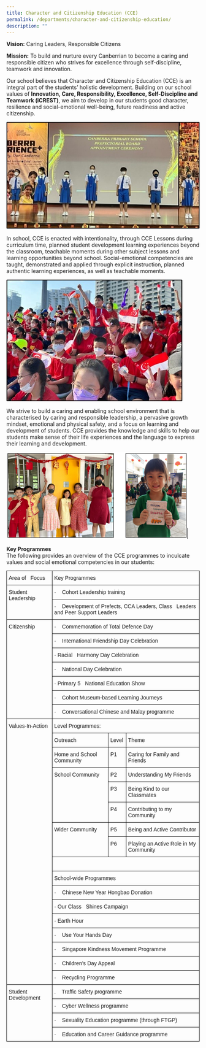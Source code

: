 ```yaml
---
title: Character and Citizenship Education (CCE)
permalink: /departments/character-and-citizenship-education/
description: ""
---
```

**Vision:** Caring Leaders, Responsible Citizens

**Mission:** To build and nurture every Canberrian to become a caring and responsible citizen who strives for excellence through self-discipline, teamwork and innovation.

Our school believes that Character and Citizenship Education (CCE) is an integral part of the students’ holistic development. Building on our school values of **Innovation, Care, Responsibility, Excellence, Self-Discipline and Teamwork (iCREST)**, we aim to develop in our students good character, resilience and social-emotional well-being, future readiness and active citizenship.  

![](/images/CCE(1).jpg)

In school, CCE is enacted with intentionality, through CCE Lessons during curriculum time, planned student development learning experiences beyond the classroom, teachable moments during other subject lessons and learning opportunities beyond school. Social-emotional competencies are taught, demonstrated and applied through explicit instruction, planned authentic learning experiences, as well as teachable moments. 

![](/images/CCE%20(2).jpg)

We strive to build a caring and enabling school environment that is characterised by caring and responsible leadership, a pervasive growth mindset, emotional and physical safety, and a focus on learning and development of students. CCE provides the knowledge and skills to help our students make sense of their life experiences and the language to express their learning and development.

![](/images/cce%20(5).png)

**Key Programmes**<br>
The following provides an overview of the CCE programmes to inculcate values and social emotional competencies in our students:

<style type="text/css">
.tg  {border-collapse:collapse;border-spacing:0;}
.tg td{border-color:black;border-style:solid;border-width:1px;font-family:Arial, sans-serif;font-size:14px;
  overflow:hidden;padding:10px 5px;word-break:normal;}
.tg th{border-color:black;border-style:solid;border-width:1px;font-family:Arial, sans-serif;font-size:14px;
  font-weight:normal;overflow:hidden;padding:10px 5px;word-break:normal;}
.tg .tg-0lax{text-align:left;vertical-align:top}
</style>
<table class="tg">
<thead>
  <tr>
    <th class="tg-0lax">Area of&nbsp;&nbsp;&nbsp;Focus</th>
    <th class="tg-0lax" colspan="3">Key Programmes</th>
  </tr>
</thead>
<tbody>
  <tr>
    <td class="tg-0lax" rowspan="2">Student Leadership</td>
    <td class="tg-0lax" colspan="3">·        &nbsp;&nbsp;&nbsp;Cohort Leadership training</td>
  </tr>
  <tr>
    <td class="tg-0lax" colspan="3">·        &nbsp;&nbsp;&nbsp;Development of Prefects, CCA Leaders, Class&nbsp;&nbsp;&nbsp;Leaders and Peer Support Leaders </td>
  </tr>
  <tr>
    <td class="tg-0lax" rowspan="7">Citizenship</td>
    <td class="tg-0lax" colspan="3">·        &nbsp;&nbsp;&nbsp;Commemoration of Total Defence Day</td>
  </tr>
  <tr>
    <td class="tg-0lax" colspan="3">·        &nbsp;&nbsp;&nbsp;International Friendship Day Celebration</td>
  </tr>
  <tr>
    <td class="tg-0lax" colspan="3">·         Racial&nbsp;&nbsp;&nbsp;Harmony Day Celebration</td>
  </tr>
  <tr>
    <td class="tg-0lax" colspan="3">·        &nbsp;&nbsp;&nbsp;National Day Celebration</td>
  </tr>
  <tr>
    <td class="tg-0lax" colspan="3">·         Primary 5&nbsp;&nbsp;&nbsp;National Education Show</td>
  </tr>
  <tr>
    <td class="tg-0lax" colspan="3">·        &nbsp;&nbsp;&nbsp;Cohort Museum-based Learning Journeys</td>
  </tr>
  <tr>
    <td class="tg-0lax" colspan="3">·        &nbsp;&nbsp;&nbsp;Conversational Chinese and Malay programme</td>
  </tr>
  <tr>
    <td class="tg-0lax" rowspan="17">Values-In-Action</td>
    <td class="tg-0lax" colspan="3">Level Programmes:</td>
  </tr>
  <tr>
    <td class="tg-0lax">Outreach</td>
    <td class="tg-0lax">Level</td>
    <td class="tg-0lax">Theme</td>
  </tr>
  <tr>
    <td class="tg-0lax">Home and School Community</td>
    <td class="tg-0lax">P1</td>
    <td class="tg-0lax">Caring for Family and Friends</td>
  </tr>
  <tr>
    <td class="tg-0lax" rowspan="3">School Community</td>
    <td class="tg-0lax">P2</td>
    <td class="tg-0lax">Understanding My Friends</td>
  </tr>
  <tr>
    <td class="tg-0lax">P3</td>
    <td class="tg-0lax">Being Kind to our Classmates</td>
  </tr>
  <tr>
    <td class="tg-0lax">P4</td>
    <td class="tg-0lax">Contributing to my Community</td>
  </tr>
  <tr>
    <td class="tg-0lax" rowspan="2">Wider Community</td>
    <td class="tg-0lax">P5</td>
    <td class="tg-0lax">Being and Active Contributor</td>
  </tr>
  <tr>
    <td class="tg-0lax">P6</td>
    <td class="tg-0lax">Playing an Active Role in My Community</td>
  </tr>
  <tr>
    <td class="tg-0lax" colspan="3"> &nbsp;&nbsp;</td>
  </tr>
  <tr>
    <td class="tg-0lax" colspan="3">School-wide Programmes</td>
  </tr>
  <tr>
    <td class="tg-0lax" colspan="3">·        &nbsp;&nbsp;&nbsp;Chinese New Year Hongbao Donation</td>
  </tr>
  <tr>
    <td class="tg-0lax" colspan="3">·         Our Class&nbsp;&nbsp;&nbsp;Shines Campaign</td>
  </tr>
  <tr>
    <td class="tg-0lax" colspan="3">·  Earth Hour</td>
  </tr>
  <tr>
    <td class="tg-0lax" colspan="3">·        &nbsp;&nbsp;&nbsp;Use Your Hands Day</td>
  </tr>
  <tr>
    <td class="tg-0lax" colspan="3">·        &nbsp;&nbsp;&nbsp;Singapore Kindness Movement Programme</td>
  </tr>
  <tr>
    <td class="tg-0lax" colspan="3">·        &nbsp;&nbsp;&nbsp;Children’s Day Appeal</td>
  </tr>
  <tr>
    <td class="tg-0lax" colspan="3">·        &nbsp;&nbsp;&nbsp;Recycling Programme</td>
  </tr>
  <tr>
    <td class="tg-0lax" rowspan="5">Student Development</td>
    
  </tr>
  <tr>
    <td class="tg-0lax" colspan="3">.        &nbsp;&nbsp;&nbsp;Traffic Safety programme </td>
  </tr>
  <tr>
    <td class="tg-0lax" colspan="3">·        &nbsp;&nbsp;&nbsp;Cyber Wellness programme</td>
  </tr>
  <tr>
    <td class="tg-0lax" colspan="3">·        &nbsp;&nbsp;&nbsp;Sexuality Education programme (through FTGP)</td>
  </tr>
  <tr>
    <td class="tg-0lax" colspan="3">·        &nbsp;&nbsp;&nbsp;Education and Career Guidance programme</td>
  </tr>
</tbody>
</table>